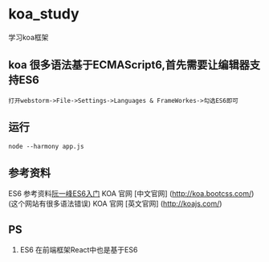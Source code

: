 # koa_study
学习koa框架

## koa 很多语法基于ECMAScript6,首先需要让编辑器支持ES6

`打开webstorm->File->Settings->Languages & FrameWorkes->勾选ES6即可`

## 运行

`node --harmony app.js`

## 参考资料

ES6 参考资料[阮一峰ES6入门](http://es6.ruanyifeng.com/)
KOA 官网 [中文官网] (http://koa.bootcss.com/) (这个网站有很多语法错误)
KOA 官网 [英文官网] (http://koajs.com/)

## PS
1. ES6 在前端框架React中也是基于ES6
